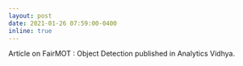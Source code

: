 ```yaml
---
layout: post
date: 2021-01-26 07:59:00-0400
inline: true
---
```


Article on FairMOT : Object Detection published in Analytics Vidhya.